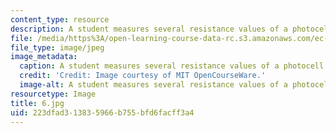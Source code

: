 ```yaml
---
content_type: resource
description: A student measures several resistance values of a photocell.
file: /media/https%3A/open-learning-course-data-rc.s3.amazonaws.com/ec-s06-practical-electronics-fall-2004/223dfad313835966b755bfd6facff3a4_6.jpg
file_type: image/jpeg
image_metadata:
  caption: A student measures several resistance values of a photocell.
  credit: 'Credit: Image courtesy of MIT OpenCourseWare.'
  image-alt: A student measures several resistance values of a photocell.
resourcetype: Image
title: 6.jpg
uid: 223dfad3-1383-5966-b755-bfd6facff3a4
---
```

